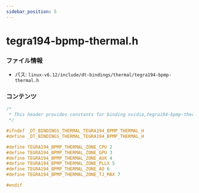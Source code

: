 ```yaml
---
sidebar_position: 5
---
```

# tegra194-bpmp-thermal.h

### ファイル情報

- パス: `linux-v6.12/include/dt-bindings/thermal/tegra194-bpmp-thermal.h`

### コンテンツ

```h
/*
 * This header provides constants for binding nvidia,tegra194-bpmp-thermal.
 */

#ifndef _DT_BINDINGS_THERMAL_TEGRA194_BPMP_THERMAL_H
#define _DT_BINDINGS_THERMAL_TEGRA194_BPMP_THERMAL_H

#define TEGRA194_BPMP_THERMAL_ZONE_CPU 2
#define TEGRA194_BPMP_THERMAL_ZONE_GPU 3
#define TEGRA194_BPMP_THERMAL_ZONE_AUX 4
#define TEGRA194_BPMP_THERMAL_ZONE_PLLX 5
#define TEGRA194_BPMP_THERMAL_ZONE_AO 6
#define TEGRA194_BPMP_THERMAL_ZONE_TJ_MAX 7

#endif

```
